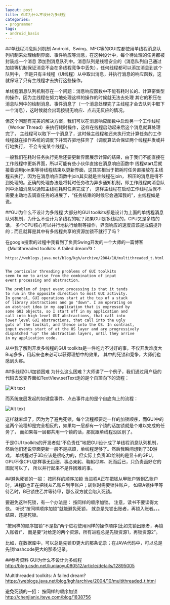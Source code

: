 ```yaml
---
layout: post
title: GUI为什么不设计为多线程
categories:
- programmer
tags:
- android_basis
---
```



##单线程消息队列机制
Android、Swing、MFC等的GUI库都使用单线程消息队列机制来处理绘制界面、事件响应等消息，在这种设计中，每个待处理的任务都被封装成一个消息
添加到消息队列中。消息队列是线程安全的（消息队列自己通过加锁等机制保证消息不会在多线程竞争中丢失），任何线程都可以添加消息到这个队列中，
但是只有主线程（UI线程）从中取出消息，并执行消息的响应函数，这就保证了只有主线程才去执行这些操作。

单线程消息队列机制存在一个问题：消息响应函数中不能有耗时长的、计算密集型的操作，因为主线程在努力地处理这样的操作的时候就无法去处理
其它的积压在消息队列中的绘制消息、事件消息了（一个消息处理完了主线程才会去队列中取下一个消息），这时候就会出现按键无响应、点击无反应的情况。

但这个问题有完美的解决方案，我们可以在消息响应函数中启动另一个工作线程（Worker Thread）来执行耗时操作，这样在线程启动起来后这个消息就算处理完了，
主线程可以取下一个消息了，这时候主线程和还未执行完计算任务的工作线程就在操作系统的调度下并驾齐驱地狂奔了（调度算法会保证两个线程并发或并行地执行，
不会专宠某个线程）。

一般我们在耗时任务执行完后还要更新界面展示计算的结果，由于我们不能直接在工作线程中更新界面，所以可能有些小伙伴直接在消息响应函数中
线程start后就接着调用join来等待线程结束以更新界面，这其实相当于把耗时任务直接放在主线程去执行，因为在消息响应函数中join其实就是主线程在join，
积压的消息是得不到处理的。正确的处理办法是将耗时任务改为异步通知机制，即工作线程向消息队列中添加消息以通知主线程耗时任务完成了，
这样主线程在启动工作线程后就不需要主动地去调查任务的进展了，“任务结束的时候它会通知我的”，主线程如是说。


##GUI为什么不设计为多线程
大部分的GUI toolkits都是设计为上面的单线程消息队列机制，为什么不设计为多线程的呢？如果GUI是多线程的，CPU又是多核的话，
多个CPU核心可以并行地执行绘制等操作，界面响应的速度应该是成倍提升的；而且就算是其中有多线程共享的资源加锁不就行了吗？

在google搜索的过程中我看到了负责Swing开发的一个大师的一篇博客《Multithreaded toolkits: A failed dream?》：

	https://weblogs.java.net/blog/kgh/archive/2004/10/multithreaded_t.html


	The particular threading problems of GUI toolkits
	seem to me to arise from the combination of input
	event processing and abstraction.

	The problem of input event processing is that it tends
	to run in the opposite direction to most GUI activity.
	In general, GUI operations start at the top of a stack
	of library abstractions and go "down". I am operating on
	an abstract idea in my application that is expressed by
	some GUI objects, so I start off in my application and
	call into high-level GUI abstractions, that call into
	lower level GUI abstractions, that call into the ugly
	guts of the toolkit, and thence into the OS. In contrast,
	input events start of at the OS layer and are progressively
	dispatched "up" the abstraction layers, until they arrive
	in my application code.

从中我了解到开发多线程的GUI toolkits是一件吃力不讨好的事，不仅开发难度大Bug多多，用起来也未必可以获得理想中的效果，
其中的死锁和竞争，大师们也感到头疼。


##多线程GUI加锁困难
为什么这么困难？大师讲了一个例子，我们通过用户级的代码去改变界面如TextView.setText走的是个自顶向下的流程：	

![Alt text](http://zhongguomin.github.io/blog/media/images/2014/GUI-multithread-01.png "GUI-multithread-01.png")

而系统底层发起的如键盘事件、点击事件走的是个自底向上的流程：	

![Alt text](http://zhongguomin.github.io/blog/media/images/2014/GUI-multithread-02.png "GUI-multithread-02.png")

这样就麻烦了，因为为了避免死锁，每个流程都要走一样的加锁顺序，而GUI中的这两个流程却是完全相反的，如果每一层都有一个锁的话加锁就是个难以完成的任务了，
而如果每一层都共用一个锁的话，那就跟单线程没区别了。

于是GUI toolkits的开发者就“不负责任”地把GUI设计成了单线程消息队列机制，然后他们还说界面更新一般不是瓶颈，单线程足够了。然后我瞬间想到了3D游戏，
单线程对于3D应该是很吃力的，但实际上负责3D绘制的是显卡的GPU，GPU不像CPU那样事无巨细、事必亲躬、鞠躬尽瘁、死而后已，只负责画好它的图就可以了，
所以并行起来不是件困难的事。


##避免死锁的一招： 按同样的顺序加锁
当进程A正在把钱从甲账户转到乙账户时，进程B也正在把钱从乙账户到甲账户；转账时需要锁住账户，
如果A锁住甲等待乙时，B已锁住乙并等待甲，那么双方就会陷入死锁。 

要避免这种死锁，有一个办法是： 按同样的顺序加锁。 注意，读书不要读得太快。 听说“按同样顺序加锁”就能避免死锁，
就总是先锁出账者，再锁入账者。。。 结果，还是死锁。

“按同样的顺序加锁”不是指“两个进程使用同样的操作顺序(比如先锁出账者，再锁入账者)”，
而是要“对给定的两个资源，所有进程总是先锁资源1，再锁资源2”。 

比如，在数据库中，可以总是先锁ID更大的那条记录；在JAVA代码中，可以总是先锁hashcode更大的那条记录。


##参考资料
GUI为什么不设计为多线程		
	http://blog.csdn.net/liuqiaoyu080512/article/details/12895005

Multithreaded toolkits: A failed dream?		
	https://weblogs.java.net/blog/kgh/archive/2004/10/multithreaded_t.html

避免死锁的一招： 按同样的顺序加锁		
	http://chenjianjx.iteye.com/blog/1838756

